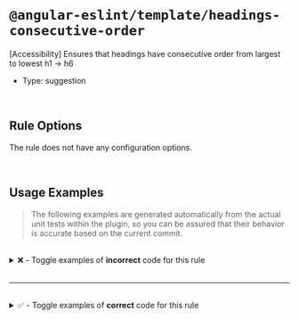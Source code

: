<!--

  DO NOT EDIT.

  This markdown file was autogenerated using a mixture of the following files as the source of truth for its data:
  - ../../src/rules/headings-consecutive-order.ts
  - ../../tests/rules/headings-consecutive-order/cases.ts

  In order to update this file, it is therefore those files which need to be updated, as well as potentially the generator script:
  - ../../../../tools/scripts/generate-rule-docs.ts

-->

<br>

# `@angular-eslint/template/headings-consecutive-order`

[Accessibility] Ensures that headings have consecutive order from largest to lowest h1 -> h6

- Type: suggestion

<br>

## Rule Options

The rule does not have any configuration options.

<br>

## Usage Examples

> The following examples are generated automatically from the actual unit tests within the plugin, so you can be assured that their behavior is accurate based on the current commit.

<br>

<details>
<summary>❌ - Toggle examples of <strong>incorrect</strong> code for this rule</summary>

<br>

#### Default Config

```json
{
  "rules": {
    "@angular-eslint/template/headings-consecutive-order": [
      "error"
    ]
  }
}
```

<br>

#### ❌ Invalid Code

```html
<h2>Heading 2</h2>
<h4>Heading 4</h4>
~~~~~~~~~~~~~~~~~~
```

</details>

<br>

---

<br>

<details>
<summary>✅ - Toggle examples of <strong>correct</strong> code for this rule</summary>

<br>

#### Default Config

```json
{
  "rules": {
    "@angular-eslint/template/headings-consecutive-order": [
      "error"
    ]
  }
}
```

<br>

#### ✅ Valid Code

```html
<h1>Heading 1</h1>
            <h2>Heading 2</h2>
            <h2>Heading 2</h2>
            <h2>Heading 2</h2>
```

<br>

---

<br>

#### Default Config

```json
{
  "rules": {
    "@angular-eslint/template/headings-consecutive-order": [
      "error"
    ]
  }
}
```

<br>

#### ✅ Valid Code

```html
<h1>Heading 1</h1>
            <h2>Heading 2</h2>
            <h2>Heading 2</h2>
            <h3>Heading 3</h3>
            <h3>Heading 3</h3>
            <h3>Heading 3</h3>
            <h4>Heading 4</h4>
            <div>valid</div>
            <h2>Heading 2</h2>
            <h3>Heading 3</h3>
            <h3>Heading 3</h3>
            <h4>Heading 4</h4>
            <h2>Heading 2</h2>
            <h3>Heading 3</h3>
```

<br>

---

<br>

#### Default Config

```json
{
  "rules": {
    "@angular-eslint/template/headings-consecutive-order": [
      "error"
    ]
  }
}
```

<br>

#### ✅ Valid Code

```html
<h2>Heading 2</h2>
            <h2>Heading 2</h2>
            <h3>Heading 3</h3>
            <h3>Heading 3</h3>
            <h1>Heading 1</h1>
            <h2>Heading 2</h2>
            <h2>Heading 2</h2>
```

<br>

---

<br>

#### Default Config

```json
{
  "rules": {
    "@angular-eslint/template/headings-consecutive-order": [
      "error"
    ]
  }
}
```

<br>

#### ✅ Valid Code

```html
<h2>Heading 2</h2>
            <ng-template>
                <div>valid</div>
                <h6>ignore</h6>
            </ng-template>
            <h3>Heading 3</h3>
```

</details>

<br>
